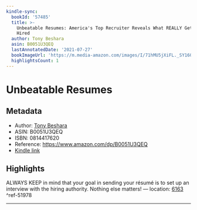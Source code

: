 ```yaml
---
kindle-sync:
  bookId: '57485'
  title: >-
    Unbeatable Resumes: America's Top Recruiter Reveals What REALLY Gets You
    Hired
  author: Tony Beshara
  asin: B0051U3QEQ
  lastAnnotatedDate: '2021-07-27'
  bookImageUrl: 'https://m.media-amazon.com/images/I/71hMU5jXiFL._SY160.jpg'
  highlightsCount: 1
---
```

# Unbeatable Resumes
## Metadata
* Author: [Tony Beshara](https://www.amazon.com/Tony-Beshara/e/B001JSDV3K/ref=dp_byline_cont_ebooks_1)
* ASIN: B0051U3QEQ
* ISBN: 0814417620
* Reference: https://www.amazon.com/dp/B0051U3QEQ
* [Kindle link](kindle://book?action=open&asin=B0051U3QEQ)

## Highlights
ALWAYS KEEP in mind that your goal in sending your résumé is to set up an interview with the hiring authority. Nothing else matters! — location: [6163](kindle://book?action=open&asin=B0051U3QEQ&location=6163) ^ref-51978

---

